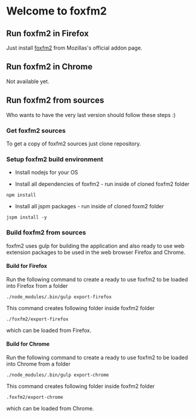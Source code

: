 Welcome to foxfm2
================

Run foxfm2 in Firefox
---------------------
Just install [foxfm2](https://addons.mozilla.org/de/firefox/addon/foxfm2/) from Mozillas's official addon page.

Run foxfm2 in Chrome
--------------------
Not available yet.

Run foxfm2 from sources
-----------------------
Who wants to have the very last version should follow these steps :)

### Get foxfm2 sources

To get a copy of foxfm2 sources just clone repository.

### Setup foxfm2 build environment

-  Install nodejs for your OS

- Install all dependencies of foxfm2 - run inside of cloned foxfm2 folder

``` 
npm install
```

- Install all jspm packages - run inside of cloned foxm2 folder

```
jspm install -y
```

### Build foxfm2 from sources

foxfm2 uses gulp for building the application and also ready to use web extension packages to be used in the web browser Firefox and Chrome.

#### Build for Firefox

Run the following command to create a ready to use foxfm2 to be loaded into Firefox from a folder
```
./node_modules/.bin/gulp export-firefox
```
This command creates following folder inside foxfm2 folder
```
./foxfm2/export-firefox
```
which can be loaded from Firefox.

#### Build for Chrome

Run the following command to create a ready to use foxfm2 to be loaded into Chrome from a folder
```
./node_modules/.bin/gulp export-chrome
```
This command creates following folder inside foxfm2 folder
```
.foxfm2/export-chrome
```
which can be loaded from Chrome.
